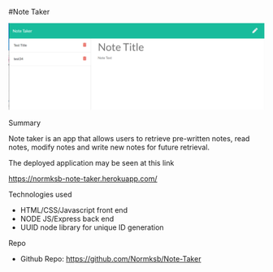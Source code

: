 #Note Taker

![screenshot](./Screenshot.png)

Summary

Note taker is an app that allows users to retrieve pre-written notes, read notes, modify notes and write new notes for future retrieval. 

The deployed application may be seen at this link

https://normksb-note-taker.herokuapp.com/

Technologies used

- HTML/CSS/Javascript front end
- NODE JS/Express back end
- UUID node library for unique ID generation

Repo 

- Github Repo: https://github.com/Normksb/Note-Taker


